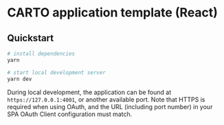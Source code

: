 # CARTO application template (React)

## Quickstart

```bash
# install dependencies
yarn

# start local development server
yarn dev
```

During local development, the application can be found at `https://127.0.0.1:4001`,
or another available port. Note that HTTPS is required when using OAuth, and the
URL (including port number) in your SPA OAuth Client configuration must match.
